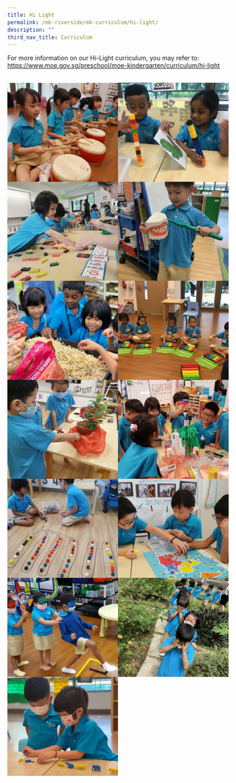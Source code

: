 ```yaml
---
title: Hi Light
permalink: /mk-riverside/mk-curriculum/hi-light/
description: ""
third_nav_title: Curriculum
---
```

For more information on our Hi-Light curriculum, you may refer to: <a target="blank" href="https://www.moe.gov.sg/preschool/moe-kindergarten/curriculum/hi-light">https://www.moe.gov.sg/preschool/moe-kindergarten/curriculum/hi-light</a>

<br>
<img src="/images/Hi_Light01.jpg" align="left" style="width:50%;">
<img src="/images/Hi_Light02.jpg" align="right" style="width:50%;">
<br>
<img src="/images/Hi_Light03.jpg" align="left" style="width:50%;">
<img src="/images/Hi_Light04.jpg" align="right" style="width:50%;">
<br>
<img src="/images/Hi_Light05.jpg" align="left" style="width:50%;">
<img src="/images/Hi_Light06.jpg" align="right" style="width:50%;">
<br>
<img src="/images/Hi_Light07.jpg" align="left" style="width:50%;">
<img src="/images/Hi_Light08.jpg" align="right" style="width:50%;">
<br>
<img src="/images/Hi_Light09.jpg" align="left" style="width:50%;">
<img src="/images/Hi_Light10.jpg" align="right" style="width:50%;">
<br>
<img src="/images/Hi_Light11.jpg" align="left" style="width:50%;">
<img src="/images/Hi_Light12.jpg" align="right" style="width:50%;">
<br>
<img src="/images/Hi_Light13.jpg" align="left" style="width:50%;">